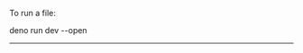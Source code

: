 To run a file:

deno run dev --open

_______________________________________________________________________________
